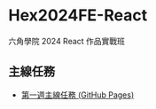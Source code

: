 # Hex2024FE-React
六角學院 2024 React 作品實戰班

## 主線任務

- [第一週主線任務 (GitHub Pages)](https://markzhangtw.github.io/Hex2024FE-React/week1/)